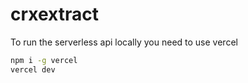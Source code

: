 # crxextract

To run the serverless api locally you need to use vercel

```bash
npm i -g vercel
vercel dev
```
